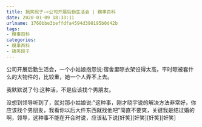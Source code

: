 ```yaml
---
title: 搞笑段子->公司开展后勤生活会 | 糗事百科
date: 2020-01-09 18:33:11
urlname: 1760bbe3beffdfa4594d390195b0d42b
tags: 
- 糗事百科
categories:
- 糗事百科
- 搞笑段子
---
```

公司开展后勤生活会，一个小姑娘抱怨说:宿舍里晾衣架设得太高，平时晾被套什么的大物件的，比较重，她一个人弄不上去。

我默默说了句:这种活，不是应该找个男朋友。

没想到领导听到了，就对那小姑娘说:"这种事，刚才晓宇说的解决方法非常好，你应该找个男朋友，我看你以后大件东西就找他吧"简直不要爽，关键我是结过婚的啊，领导，这种事不能在开会时说，应该私下说[奸笑][奸笑][奸笑][奸笑]


